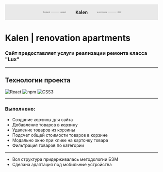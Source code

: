 ![logo](./public/img/navbar.jpg)
# Kalen | renovation apartments
### Сайт предоставляет услуги реализации ремонта класса "Lux"
____
## Технологии проекта
![React](https://img.shields.io/badge/-React-090909?style=for-the-badge&logo=React)
![npm](https://img.shields.io/badge/-npm-090909?style=for-the-badge&logo=npm)
![CSS3](https://img.shields.io/badge/-CSS3-090909?style=for-the-badge&logo=Css3)
____
### Выполнено:
+ Создание корзины для сайта
+ Добавление товаров в корзину
+ Удаление товаров из корзины
+ Подсчет общей стоимости товаров в корзине
+ Модально окно при клике на карточку товара
+ Фильтрация товаров по категории
____
+ Вся структура придерживалась методологии БЭМ
+ Сделана адаптация под мобильные устройства
